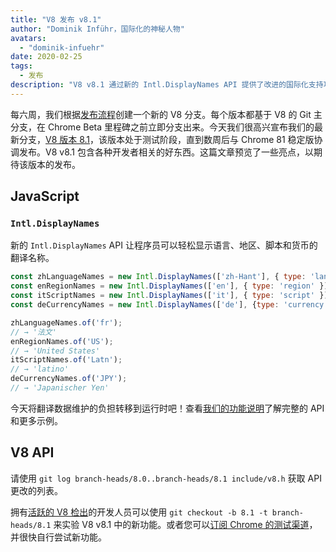 ```yaml
---
title: "V8 发布 v8.1"
author: "Dominik Inführ，国际化的神秘人物"
avatars:
  - "dominik-infuehr"
date: 2020-02-25
tags:
  - 发布
description: "V8 v8.1 通过新的 Intl.DisplayNames API 提供了改进的国际化支持功能。"
---
```


每六周，我们根据[发布流程](https://v8.dev/docs/release-process)创建一个新的 V8 分支。每个版本都基于 V8 的 Git 主分支，在 Chrome Beta 里程碑之前立即分支出来。今天我们很高兴宣布我们的最新分支，[V8 版本 8.1](https://chromium.googlesource.com/v8/v8.git/+log/branch-heads/8.1)，该版本处于测试阶段，直到数周后与 Chrome 81 稳定版协调发布。V8 v8.1 包含各种开发者相关的好东西。这篇文章预览了一些亮点，以期待该版本的发布。

<!--truncate-->
## JavaScript

### `Intl.DisplayNames`

新的 `Intl.DisplayNames` API 让程序员可以轻松显示语言、地区、脚本和货币的翻译名称。

```js
const zhLanguageNames = new Intl.DisplayNames(['zh-Hant'], { type: 'language' });
const enRegionNames = new Intl.DisplayNames(['en'], { type: 'region' });
const itScriptNames = new Intl.DisplayNames(['it'], { type: 'script' });
const deCurrencyNames = new Intl.DisplayNames(['de'], {type: 'currency'});

zhLanguageNames.of('fr');
// → '法文'
enRegionNames.of('US');
// → 'United States'
itScriptNames.of('Latn');
// → 'latino'
deCurrencyNames.of('JPY');
// → 'Japanischer Yen'
```

今天将翻译数据维护的负担转移到运行时吧！查看[我们的功能说明](https://v8.dev/features/intl-displaynames)了解完整的 API 和更多示例。

## V8 API

请使用 `git log branch-heads/8.0..branch-heads/8.1 include/v8.h` 获取 API 更改的列表。

拥有[活跃的 V8 检出](/docs/source-code#using-git)的开发人员可以使用 `git checkout -b 8.1 -t branch-heads/8.1` 来实验 V8 v8.1 中的新功能。或者您可以[订阅 Chrome 的测试渠道](https://www.google.com/chrome/browser/beta.html)，并很快自行尝试新功能。
